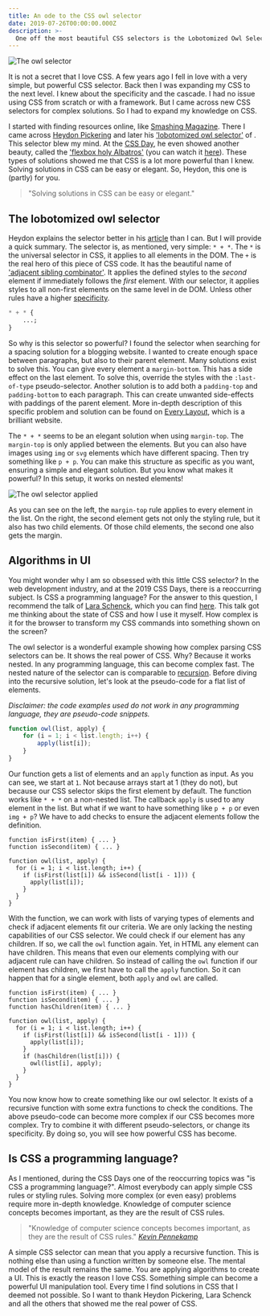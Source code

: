 ```yaml
---
title: An ode to the CSS owl selector
date: 2019-07-26T00:00:00.000Z
description: >-
  One off the most beautiful CSS selectors is the Lobotomized Owl Selector of Heydon Pickering
---
```


![The owl selector](/img/owl-selector.png 'The owl selector')

It is not a secret that I love CSS. A few years ago I fell in love with a very simple, but powerful CSS selector. Back then I was expanding my CSS to the next level. I knew about the specificity and the cascade. I had no issue using CSS from scratch or with a framework. But I came across new CSS selectors for complex solutions. So I had to expand my knowledge on CSS.

I started with finding resources online, like [Smashing Magazine](https://smashingmagazine.com/). There I came across [Heydon Pickering](https://twitter.com/heydonworks) and later his ['lobotomized owl selector'](https://alistapart.com/article/axiomatic-css-and-lobotomized-owls/) of . This selector blew my mind. At the [CSS Day](https://cssday.nl/2019), he even showed another beauty, called the ['flexbox holy Albatros'](http://www.heydonworks.com/article/the-flexbox-holy-albatross) (you can watch it [here](https://www.youtube.com/watch?v=RUyNJaoJH_k)). These types of solutions showed me that CSS is a lot more powerful than I knew. Solving solutions in CSS can be easy or elegant. So, Heydon, this one is (partly) for you.

> "Solving solutions in CSS can be easy or elegant."

## The lobotomized owl selector

Heydon explains the selector better in his [article](https://alistapart.com/article/axiomatic-css-and-lobotomized-owls/) than I can. But I will provide a quick summary. The selector is, as mentioned, very simple: `* + *`. The `*` is the universal selector in CSS, it applies to all elements in the DOM. The `+` is the real hero of this piece of CSS code. It has the beautiful name of ['adjacent sibling combinator'](https://developer.mozilla.org/en-US/docs/Web/CSS/Adjacent_sibling_combinator). It applies the defined styles to the _second_ element if immediately follows the _first_ element. With our selector, it applies styles to all non-first elements on the same level in de DOM. Unless other rules have a higher [specificity](https://css-tricks.com/specifics-on-css-specificity/).

```css
* + * {
	...;
}
```

So why is this selector so powerful? I found the selector when searching for a spacing solution for a blogging website. I wanted to create enough space between paragraphs, but also to their parent element. Many solutions exist to solve this. You can give every element a `margin-bottom`. This has a side effect on the last element. To solve this, override the styles with the `:last-of-type` pseudo-selector. Another solution is to add both a `padding-top` and `padding-bottom` to each paragraph. This can create unwanted side-effects with paddings of the parent element. More in-depth description of this specific problem and solution can be found on [Every Layout](https://every-layout.dev/layouts/stack/), which is a brilliant website.

The `* + *` seems to be an elegant solution when using `margin-top`. The `margin-top` is only applied between the elements. But you can also have images using `img` or `svg` elements which have different spacing. Then try something like `p + p`. You can make this structure as specific as you want, ensuring a simple and elegant solution. But you know what makes it powerful? In this setup, it works on nested elements!

![The owl selector applied](/img/owl-layout.png 'The owl selector applied')

As you can see on the left, the `margin-top` rule applies to every element in the list. On the right, the second element gets not only the styling rule, but it also has two child elements. Of those child elements, the second one also gets the margin.

## Algorithms in UI

You might wonder why I am so obsessed with this little CSS selector? In the web development industry, and at the 2019 CSS Days, there is a reoccurring subject. Is CSS a programming language? For the answer to this question, I recommend the talk of [Lara Schenck](https://twitter.com/laras126), which you can find [here](https://www.youtube.com/watch?v=dtddBM8s7xY). This talk got me thinking about the state of CSS and how I use it myself. How complex is it for the browser to transform my CSS commands into something shown on the screen?

The owl selector is a wonderful example showing how complex parsing CSS selectors can be. It shows the real power of CSS. Why? Because it works nested. In any programming language, this can become complex fast. The nested nature of the selector can is comparable to [recursion](<https://en.wikipedia.org/wiki/Recursion_(computer_science)>). Before diving into the recursive solution, let's look at the pseudo-code for a flat list of elements.

_Disclaimer: the code examples used do not work in any programming language, they are pseudo-code snippets._

```js
function owl(list, apply) {
	for (i = 1; i < list.length; i++) {
		apply(list[i]);
	}
}
```

Our function gets a list of elements and an `apply` function as input. As you can see, we start at `1`. Not because arrays start at 1 (they do not), but because our CSS selector skips the first element by default. The function works like `* + *` on a non-nested list. The callback `apply` is used to any element in the list. But what if we want to have something like `p + p` or even `img + p`? We have to add checks to ensure the adjacent elements follow the definition.

```js{1,2,5}
function isFirst(item) { ... }
function isSecond(item) { ... }

function owl(list, apply) {
  for (i = 1; i < list.length; i++) {
    if (isFirst(list[i]) && isSecond(list[i - 1])) {
      apply(list[i]);
    }
  }
}
```

With the function, we can work with lists of varying types of elements and check if adjacent elements fit our criteria. We are only lacking the nesting capabilities of our CSS selector. We could check if our element has any children. If so, we call the `owl` function again. Yet, in HTML any element can have children. This means that even our elements complying with our adjacent rule can have children. So instead of calling the `owl` function if our element has children, we first have to call the `apply` function. So it can happen that for a single element, both `apply` and `owl` are called.

```js{3, 10, 11, 12}
function isFirst(item) { ... }
function isSecond(item) { ... }
function hasChildren(item) { ... }

function owl(list, apply) {
  for (i = 1; i < list.length; i++) {
    if (isFirst(list[i]) && isSecond(list[i - 1])) {
      apply(list[i]);
    }
    if (hasChildren(list[i])) {
      owl(list[i], apply);
    }
  }
}
```

You now know how to create something like our owl selector. It exists of a recursive function with some extra functions to check the conditions. The above pseudo-code can become more complex if our CSS becomes more complex. Try to combine it with different pseudo-selectors, or change its specificity. By doing so, you will see how powerful CSS has become.

## Is CSS a programming language?

As I mentioned, during the CSS Days one of the reoccurring topics was "is CSS a programming language?". Almost everybody can apply simple CSS rules or styling rules. Solving more complex (or even easy) problems require more in-depth knowledge. Knowledge of computer science concepts becomes important, as they are the result of CSS rules.

> "Knowledge of computer science concepts becomes important, as they are the result of CSS rules."
> <cite>[Kevin Pennekamp](https://crinkle.dev)</cite>

A simple CSS selector can mean that you apply a recursive function. This is nothing else than using a function written by someone else. The mental model of the result remains the same. You are applying algorithms to create a UI. This is exactly the reason I love CSS. Something simple can become a powerful UI manipulation tool. Every time I find solutions in CSS that I deemed not possible. So I want to thank Heydon Pickering, Lara Schenck and all the others that showed me the real power of CSS.
